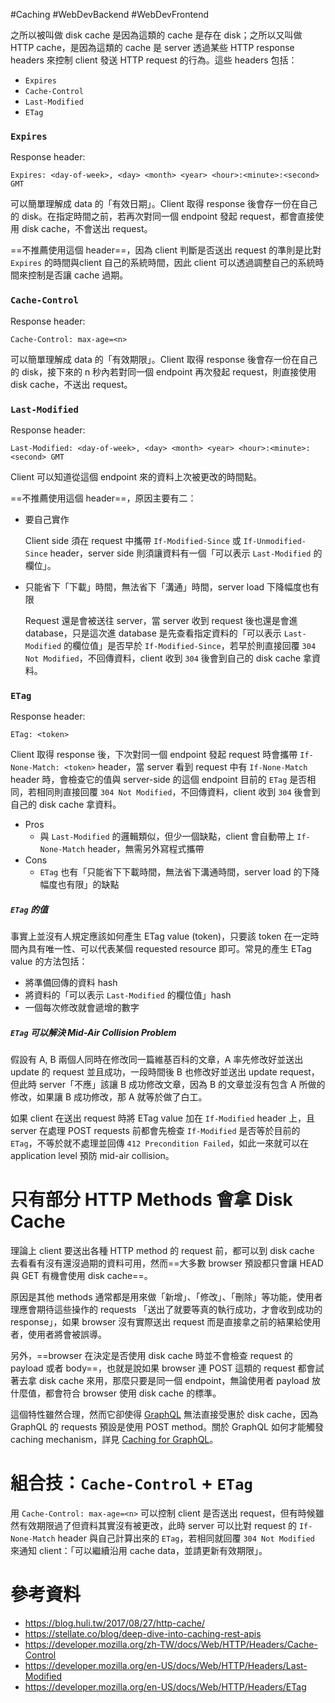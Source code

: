 #Caching #WebDevBackend #WebDevFrontend 

之所以被叫做 disk cache 是因為這類的 cache 是存在 disk；之所以又叫做 HTTP cache，是因為這類的 cache 是 server 透過某些 HTTP response headers 來控制 client 發送 HTTP request 的行為。這些 headers 包括：

- `Expires`
- `Cache-Control`
- `Last-Modified`
- `ETag`

### `Expires`

Response header:

```plaintext
Expires: <day-of-week>, <day> <month> <year> <hour>:<minute>:<second> GMT
```

可以簡單理解成 data 的「有效日期」。Client 取得 response 後會存一份在自己的 disk。在指定時間之前，若再次對同一個 endpoint 發起 request，都會直接使用 disk cache，不會送出 request。

==不推薦使用這個 header==，因為 client 判斷是否送出 request 的準則是比對 `Expires` 的時間與client 自己的系統時間，因此 client 可以透過調整自己的系統時間來控制是否讓 cache 過期。

### `Cache-Control`

Response header:

```plaintext
Cache-Control: max-age=<n>
```

可以簡單理解成 data 的「有效期限」。Client 取得 response 後會存一份在自己的 disk，接下來的 n 秒內若對同一個 endpoint 再次發起 request，則直接使用 disk cache，不送出 request。

### `Last-Modified`

Response header:

```plaintext
Last-Modified: <day-of-week>, <day> <month> <year> <hour>:<minute>:<second> GMT
```

Client 可以知道從這個 endpoint 來的資料上次被更改的時間點。

==不推薦使用這個 header==，原因主要有二：

- 要自己實作

    Client side 須在 request 中攜帶 `If-Modified-Since` 或 `If-Unmodified-Since` header，server side 則須讓資料有一個「可以表示 `Last-Modified` 的欄位」。

- 只能省下「下載」時間，無法省下「溝通」時間，server load 下降幅度也有限

    Request 還是會被送往 server，當 server 收到 request 後也還是會進 database，只是這次進 database 是先查看指定資料的「可以表示 `Last-Modified` 的欄位值」是否早於 `If-Modified-Since`，若早於則直接回覆 `304 Not Modified`，不回傳資料，client 收到 `304` 後會到自己的 disk cache 拿資料。

### `ETag`

Response header:

```plaintext
ETag: <token>
```

Client 取得 response 後，下次對同一個 endpoint 發起 request 時會攜帶 `If-None-Match: <token>` header，當 server 看到 request 中有 `If-None-Match` header 時，會檢查它的值與 server-side 的這個 endpoint 目前的 `ETag` 是否相同，若相同則直接回覆 `304 Not Modified`，不回傳資料，client 收到 `304` 後會到自己的 disk cache 拿資料。

- Pros
    - 與 `Last-Modified` 的邏輯類似，但少一個缺點，client 會自動帶上 `If-None-Match` header，無需另外寫程式攜帶
- Cons
    - `ETag` 也有「只能省下下載時間，無法省下溝通時間，server load 的下降幅度也有限」的缺點

##### `ETag` 的值

事實上並沒有人規定應該如何產生 ETag value (token)，只要該 token 在一定時間內具有唯一性、可以代表某個 requested resource 即可。常見的產生 ETag value 的方法包括：

- 將準備回傳的資料 hash
- 將資料的「可以表示 `Last-Modified` 的欄位值」hash
- 一個每次修改就會遞增的數字

##### `ETag` 可以解決 Mid-Air Collision Problem

假設有 A, B 兩個人同時在修改同一篇維基百科的文章，A 率先修改好並送出 update 的 request 並且成功，一段時間後 B 也修改好並送出 update request，但此時 server「不應」該讓 B 成功修改文章，因為 B 的文章並沒有包含 A 所做的修改，如果讓 B 成功修改，那 A 就等於做了白工。

如果 client 在送出 request 時將 ETag value 加在 `If-Modified` header 上，且 server 在處理 POST requests 前都會先檢查 `If-Modified` 是否等於目前的 `ETag`，不等於就不處理並回傳 `412 Precondition Failed`，如此一來就可以在 application level 預防 mid-air collision。

# 只有部分 HTTP Methods 會拿 Disk Cache

理論上 client 要送出各種 HTTP method 的 request 前，都可以到 disk cache 去看看有沒有還沒過期的資料可用，然而==大多數 browser 預設都只會讓 HEAD 與 GET 有機會使用 disk cache==。

原因是其他 methods 通常都是用來做「新增」、「修改」、「刪除」等功能，使用者理應會期待這些操作的 requests 「送出了就要等真的執行成功，才會收到成功的 response」，如果 browser 沒有實際送出 request 而是直接拿之前的結果給使用者，使用者將會被誤導。

另外，==browser 在決定是否使用 disk cache 時並不會檢查 request 的 payload 或者 body==，也就是說如果 browser 連 POST 這類的 request 都會試著去拿 disk cache 來用，那麼只要是同一個 endpoint，無論使用者 payload 放什麼值，都會符合 browser 使用 disk cache 的標準。

這個特性雖然合理，然而它卻使得 [GraphQL](</Web Development/GraphQL/GraphQL vs. REST API.md>) 無法直接受惠於 disk cache，因為 GraphQL 的 requests 預設是使用 POST method。關於 GraphQL 如何才能觸發 caching mechanism，詳見 [Caching for GraphQL](</Web Development/GraphQL/Caching for GraphQL.md>)。

# 組合技：`Cache-Control` + `ETag`

用 `Cache-Control: max-age=<n>` 可以控制 client 是否送出 request，但有時候雖然有效期限過了但資料其實沒有被更改，此時 server 可以比對 request 的 `If-None-Match` header 與自己計算出來的 `ETag`，若相同就回覆 `304 Not Modified` 來通知 client：「可以繼續沿用 cache data，並請更新有效期限」。

# 參考資料

- <https://blog.huli.tw/2017/08/27/http-cache/>
- <https://stellate.co/blog/deep-dive-into-caching-rest-apis>
- <https://developer.mozilla.org/zh-TW/docs/Web/HTTP/Headers/Cache-Control>
- <https://developer.mozilla.org/en-US/docs/Web/HTTP/Headers/Last-Modified>
- <https://developer.mozilla.org/en-US/docs/Web/HTTP/Headers/ETag>

